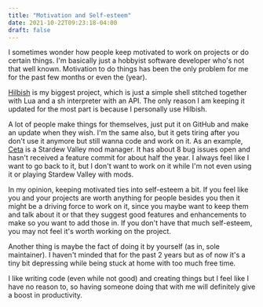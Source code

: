 ```yaml
---
title: "Motivation and Self-esteem"
date: 2021-10-22T09:23:18-04:00
draft: false
---
```


I sometimes wonder how people keep motivated to work on projects or do certain
things. I'm basically just a hobbyist software developer who's not that well known.
Motivation to do things has been the only problem for me for the past few months
or even the (year).

[Hilbish](https://github.com/Rosettea/Hilbish) is my biggest project, which is just
a simple shell stitched together with Lua and a sh interpreter with an API. The only
reason I am keeping it updated for the most part is because I personally use Hilbish.

A lot of people make things for themselves, just put it on GitHub and make an update
when they wish. I'm the same also, but it gets tiring after you don't use it anymore
but still wanna code and work on it.
As an example, [Ceta](https://github.com/TorcedSammy/Ceta) is a Stardew Valley
mod manager. It has about 8 bug issues open and hasn't received a feature commit
for about half the year. I always feel like I want to go back to it, but I don't
want to work on it while I'm not even using it or playing Stardew Valley with mods.

In my opinion, keeping motivated ties into self-esteem a bit. If you feel like you
and your projects are worth anything for people besides you then it might be
a driving force to work on it, since you maybe want to keep them and talk about it
or that they suggest good features and enhancements to make so you want to add those
in. If you don't have that much self-esteem, you may not feel it's worth working on
the project.

Another thing is maybe the fact of doing it by yourself (as in, sole maintainer).
I haven't minded that for the past 2 years but as of now it's a tiny bit depressing
while being stuck at home with too much free time.

I like writing code (even while not good) and creating things but I feel like I have
no reason to, so having someone doing that with me will definitely give a boost in
productivity.
